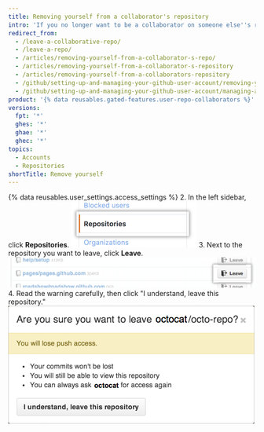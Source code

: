 ```yaml
---
title: Removing yourself from a collaborator's repository
intro: 'If you no longer want to be a collaborator on someone else''s repository, you can remove yourself.'
redirect_from:
  - /leave-a-collaborative-repo/
  - /leave-a-repo/
  - /articles/removing-yourself-from-a-collaborator-s-repo/
  - /articles/removing-yourself-from-a-collaborator-s-repository
  - /articles/removing-yourself-from-a-collaborators-repository
  - /github/setting-up-and-managing-your-github-user-account/removing-yourself-from-a-collaborators-repository
  - /github/setting-up-and-managing-your-github-user-account/managing-access-to-your-personal-repositories/removing-yourself-from-a-collaborators-repository
product: '{% data reusables.gated-features.user-repo-collaborators %}'
versions:
  fpt: '*'
  ghes: '*'
  ghae: '*'
  ghec: '*'
topics:
  - Accounts
  - Repositories
shortTitle: Remove yourself
---
```

{% data reusables.user_settings.access_settings %}
2. In the left sidebar, click **Repositories**.
  ![Repositories tab](/assets/images/help/settings/settings-sidebar-repositories.png)
3. Next to the repository you want to leave, click **Leave**.
  ![Leave button](/assets/images/help/repository/repo-leave.png)
4. Read the warning carefully, then click "I understand, leave this repository."
  ![Dialog box warning you to leave](/assets/images/help/repository/repo-leave-confirmation.png)
